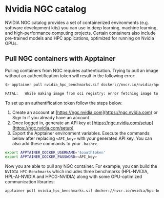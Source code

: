 # Nvidia NGC catalog
NVIDIA NGC catalog provides a set of containerized environments (e.g. software development kits) you can use in deep learning, machine learning, and high-performance computing projects. Certain containers also include pre-trained models and HPC applications, optimized for running on Nvidia GPUs.

## Pull NGC containers with Apptainer
Pulling containers from NGC requires authentication. Trying to pull an image without an authentification token will result in the following error:
```sh
$> apptainer pull nvidia_hpc_benchmarks.sif docker://nvcr.io/nvidia/hpc-benchmarks:23.5

FATAL:   While making image from oci registry: error fetching image to cache: failed to get checksum for docker://nvcr.io/nvidia/hpc-benchmarks:23.5: reading manifest 23.5 in nvcr.io/nvidia/hpc-benchmarks: unauthorized: authentication required
```

To set up an authentification token follow the steps below:
1. Create an account at [https://ngc.nvidia.com](https://ngc.nvidia.com) or Sign In if you already have an account
2. Once logged in, generate an API key at [https://ngc.nvidia.com/setup](https://ngc.nvidia.com/setup)
3. Export the Apptainer environment variables. Execute the commands below after replacing `<API_key>` with your generated API key. You can also add these commands to your `.bashrc`.
```sh
export APPTAINER_DOCKER_USERNAME='$oauthtoken'
export APPTAINER_DOCKER_PASSWORD=<API_key>
```

Now you are able to pull any NGC container. For example, you can build the `NVIDIA HPC-Benchmarks` which includes three benchmarks (HPL-NVIDIA, HPL-AI-NVIDIA and HPCG-NVIDIA) along with some GPU-optimized communication libraries:
```sh
apptainer pull nvidia_hpc_benchmarks.sif docker://nvcr.io/nvidia/hpc-benchmarks:23.5
```
